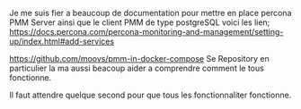 Je me suis fier a beaucoup de documentation pour mettre en place percona PMM Server ainsi que le client PMM de type postgreSQL voici les lien;
https://docs.percona.com/percona-monitoring-and-management/setting-up/index.html#add-services

https://github.com/moovs/pmm-in-docker-compose
Se Repository en particulier la ma aussi beacoup aider a comprendre comment le tous fonctionne.

Il faut attendre quelque second pour que tous les fonctionnaliter fonctionne.
